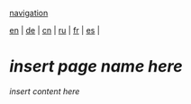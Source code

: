 [navigation](https://github.com/syncloud/docs/blob/master/*/index.md)

[en](https://github.com/syncloud/platform/wiki/Multiple-Disks) | 
[de](https://github.com/syncloud/docs/blob/master/de/content/Multiple-Disks.md) | 
[cn](https://github.com/syncloud/docs/blob/master/cn/content/Multiple-Disks.md) | 
[ru](https://github.com/syncloud/docs/blob/master/ru/content/Multiple-Disks.md) | 
[fr](https://github.com/syncloud/docs/blob/master/fr/content/Multiple-Disks.md) | 
[es](https://github.com/syncloud/docs/blob/master/es/content/Multiple-Disks.md) | 

# *insert page name here*

*insert content here*
